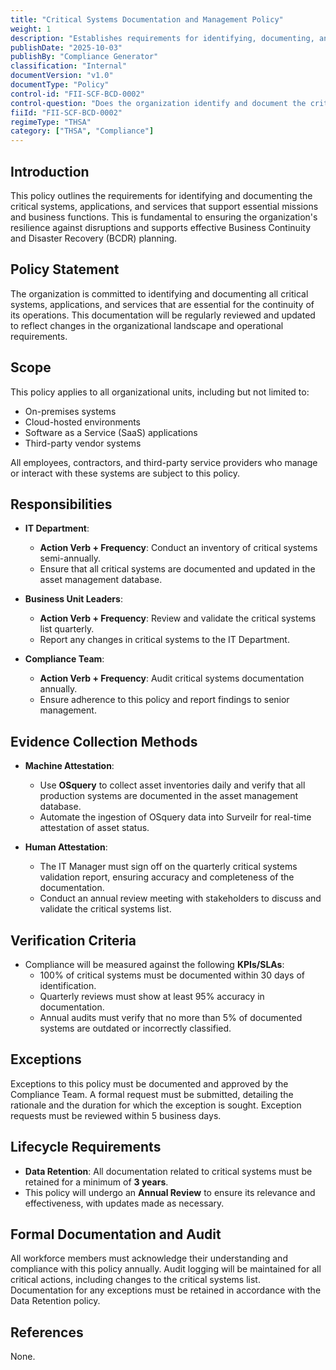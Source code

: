 ```yaml
---
title: "Critical Systems Documentation and Management Policy"
weight: 1
description: "Establishes requirements for identifying, documenting, and reviewing critical systems to ensure organizational resilience and effective business continuity planning."
publishDate: "2025-10-03"
publishBy: "Compliance Generator"
classification: "Internal"
documentVersion: "v1.0"
documentType: "Policy"
control-id: "FII-SCF-BCD-0002"
control-question: "Does the organization identify and document the critical systems, applications and services that support essential missions and business functions?"
fiiId: "FII-SCF-BCD-0002"
regimeType: "THSA"
category: ["THSA", "Compliance"]
---
```


## Introduction
This policy outlines the requirements for identifying and documenting the critical systems, applications, and services that support essential missions and business functions. This is fundamental to ensuring the organization's resilience against disruptions and supports effective Business Continuity and Disaster Recovery (BCDR) planning.

## Policy Statement
The organization is committed to identifying and documenting all critical systems, applications, and services that are essential for the continuity of its operations. This documentation will be regularly reviewed and updated to reflect changes in the organizational landscape and operational requirements. 

## Scope
This policy applies to all organizational units, including but not limited to:
- On-premises systems
- Cloud-hosted environments
- Software as a Service (SaaS) applications
- Third-party vendor systems

All employees, contractors, and third-party service providers who manage or interact with these systems are subject to this policy.

## Responsibilities
- **IT Department**: 
  - **Action Verb + Frequency**: Conduct an inventory of critical systems semi-annually.
  - Ensure that all critical systems are documented and updated in the asset management database.
  
- **Business Unit Leaders**:
  - **Action Verb + Frequency**: Review and validate the critical systems list quarterly.
  - Report any changes in critical systems to the IT Department.

- **Compliance Team**:
  - **Action Verb + Frequency**: Audit critical systems documentation annually.
  - Ensure adherence to this policy and report findings to senior management.

## Evidence Collection Methods
- **Machine Attestation**:
  - Use **OSquery** to collect asset inventories daily and verify that all production systems are documented in the asset management database.
  - Automate the ingestion of OSquery data into Surveilr for real-time attestation of asset status.

- **Human Attestation**:
  - The IT Manager must sign off on the quarterly critical systems validation report, ensuring accuracy and completeness of the documentation.
  - Conduct an annual review meeting with stakeholders to discuss and validate the critical systems list.

## Verification Criteria
- Compliance will be measured against the following **KPIs/SLAs**:
  - 100% of critical systems must be documented within 30 days of identification.
  - Quarterly reviews must show at least 95% accuracy in documentation.
  - Annual audits must verify that no more than 5% of documented systems are outdated or incorrectly classified.

## Exceptions
Exceptions to this policy must be documented and approved by the Compliance Team. A formal request must be submitted, detailing the rationale and the duration for which the exception is sought. Exception requests must be reviewed within 5 business days.

## Lifecycle Requirements
- **Data Retention**: All documentation related to critical systems must be retained for a minimum of **3 years**.
- This policy will undergo an **Annual Review** to ensure its relevance and effectiveness, with updates made as necessary.

## Formal Documentation and Audit
All workforce members must acknowledge their understanding and compliance with this policy annually. Audit logging will be maintained for all critical actions, including changes to the critical systems list. Documentation for any exceptions must be retained in accordance with the Data Retention policy.

## References
None.